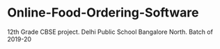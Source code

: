 # Online-Food-Ordering-Software
12th Grade CBSE project. Delhi Public School Bangalore North. Batch of 2019-20 
